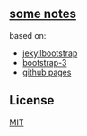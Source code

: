
## [some notes](http://2pc.github.io/)

based on:

- [jekyllbootstrap](http://jekyllbootstrap.com)
- [bootstrap-3](http://jekyllbootstrap.com)
- [github pages](https://pages.github.com)


## License

[MIT](http://opensource.org/licenses/MIT)
